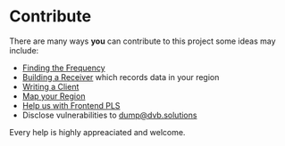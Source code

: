 # Contribute

There are many ways **you** can contribute to this project some ideas may include:

- [Finding the Frequency](./chapter_3_1_finding_frequencies.md)
- [Building a Receiver](./chapter_4_building_a_receiver.md) which records data in your region
- [Writing a Client](./chapter_5_services.md)
- [Map your Region](./chapter_3_2_map_region.md)
- [Help us with Frontend PLS](https://github.com/dump-dvb/windshield)
- Disclose vulnerabilities to <dump@dvb.solutions>

Every help is highly appreaciated and welcome.


